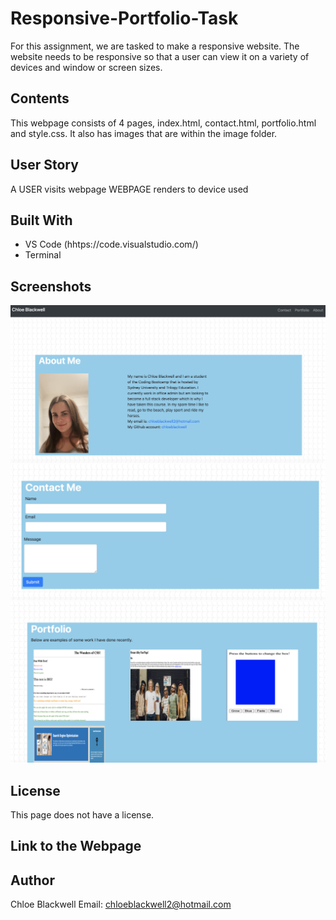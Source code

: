 # Responsive-Portfolio-Task

For this assignment, we are tasked to make a responsive website. The website needs to be responsive so that a user can view it on a variety of devices and window or screen sizes.  

## Contents 

This webpage consists of 4 pages, index.html, contact.html, portfolio.html and style.css. It also has images that are within the image folder. 

## User Story 

A USER visits webpage 
WEBPAGE renders to device used 


## Built With 

* VS Code (hhtps://code.visualstudio.com/)
* Terminal 

## Screenshots 

<img src="images/About.png">
<img src="images/Contact.png">
<img src="images/Portfolio.png">

## License 

This page does not have a license. 

## Link to the Webpage 

<a href="https://chloeblackwell.github.io/Responsive-Portfolio-Task/"></a>
  
## Author 

Chloe Blackwell 
Email: chloeblackwell2@hotmail.com

